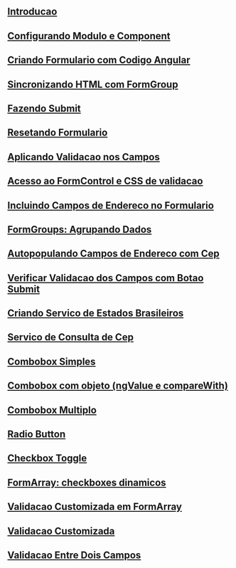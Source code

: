 ## [Introducao](01-introducao.md)
## [Configurando Modulo e Component](02-configurando-modulo-e-component.md)
## [Criando Formulario com Codigo Angular](03-criando-form-com-codigo-angular.md)
## [Sincronizando HTML com FormGroup](04-sincronizando-html-com-formgroup.md)
## [Fazendo Submit](05-fazendo-submit.md)
## [Resetando Formulario](06-resetando-form.md)
## [Aplicando Validacao nos Campos](07-aplicando-validacao-nos-campos.md)
## [Acesso ao FormControl e CSS de validacao](08-acesso-ao-formcontrol-e-css-de-validacao-dos-campos.md)
## [Incluindo Campos de Endereco no Formulario](09-campos-de-endereco-migrando-um-formulario-template-driven-para-data-driven.md)
## [FormGroups: Agrupando Dados](10-formgroups-agrupando-dados.md)
## [Autopopulando Campos de Endereco com Cep](11-autopopulando-campos-de-endereco-com-cep.md)
## [Verificar Validacao dos Campos com Botao Submit](12-verificar-validacao-dos-campos-com-botao-submit.md)
## [Criando Servico de Estados Brasileiros](13-criando-um-servico-de-estados-brasileiros.md)
## [Servico de Consulta de Cep](14-servico-de-consulta-de-cep.md)
## [Combobox Simples](15-combo-box-simples.md)
## [Combobox com objeto (ngValue e compareWith)](16-combobox-com-objeto-utilizando-ngvalue-e-comparewith.md)
## [Combobox Multiplo](17-combobox-multiplo-ou-select-multple.md)
## [Radio Button](18-radiobutton.md)
## [Checkbox Toggle](19-checkbox-toggle.md)
## [FormArray: checkboxes dinamicos](20-checkboxes-dinamicos-com-formarray.md)
## [Validacao Customizada em FormArray](21-validacao-customizada-cep.md)
## [Validacao Customizada](22-Validacao-customizada.md)
## [Validacao Entre Dois Campos](23-validacao-entre-dois-campos.md)
